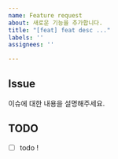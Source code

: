 ```yaml
---
name: Feature request
about: 새로운 기능을 추가합니다.
title: "[feat] feat desc ..."
labels: ''
assignees: ''

---
```


## Issue
이슈에 대한 내용을 설명해주세요.

## TODO
- [ ] todo !
